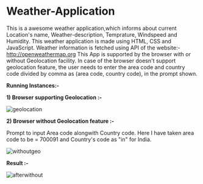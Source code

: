 # Weather-Application
This is a awesome weather application,which informs about current Location's name, Weather-description, Temprature, Windspeed and Humidity.
This weather application is made using HTML, CSS and JavaScript.
Weather information is fetched using API of the website:- http://openweathermap.org
This App is supported by the browser with or without Geolocation facility.
In case of the browser doesn't support geolocation feature, the user needs to enter the area code and country code divided by comma as (area code, country code), in the prompt shown.

**Running Instances:-**

**1) Browser supporting Geolocation :-**

![geolocation](https://user-images.githubusercontent.com/31280303/46946822-9a779480-d096-11e8-997f-aa35553ce3e2.png)

**2) Browser without Geolocation feature :-**

Prompt to input Area code alongwith Country code.
Here I have taken area code to be = 700091 and Country's code as "in" for India.

![withoutgeo](https://user-images.githubusercontent.com/31280303/46947087-62bd1c80-d097-11e8-98f1-ebed921e7de2.png)

**Result :-**

![afterwithout](https://user-images.githubusercontent.com/31280303/46947207-c34c5980-d097-11e8-9784-1c38f282f50d.png)

